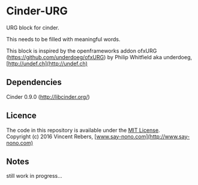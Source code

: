 Cinder-URG
==========

URG block for cinder.

This needs to be filled with meaningful words.


This block is inspired by the openframeworks addon ofxURG (https://github.com/underdoeg/ofxURG) by Philip Whitfield aka underdoeg, [http://undef.ch](http://undef.ch)

Dependencies
------------

Cinder 0.9.0 (http://libcinder.org/)


Licence
-------
The code in this repository is available under the [MIT License](https://secure.wikimedia.org/wikipedia/en/wiki/Mit_license).  
Copyright (c) 2016 Vincent Rebers, [www.say-nono.com](http://www.say-nono.com)


Notes
-------

still work in progress...


